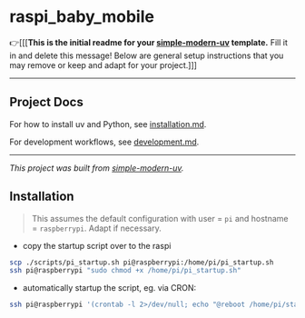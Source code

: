 # raspi_baby_mobile

👉\[\[\[**This is the initial readme for your
[simple-modern-uv](https://github.com/jlevy/simple-modern-uv) template.** Fill it in and
delete this message!
Below are general setup instructions that you may remove or keep and adapt for your
project.\]\]\]

* * *

## Project Docs

For how to install uv and Python, see [installation.md](installation.md).

For development workflows, see [development.md](development.md).

* * *

*This project was built from
[simple-modern-uv](https://github.com/jlevy/simple-modern-uv).*


## Installation

> This assumes the default configuration with user = `pi` and hostname = `raspberrypi`. Adapt if necessary.

- copy the startup script over to the raspi

```bash
scp ./scripts/pi_startup.sh pi@raspberrypi:/home/pi/pi_startup.sh
ssh pi@raspberrypi "sudo chmod +x /home/pi/pi_startup.sh"
```

- automatically startup the script, eg. via CRON:

```bash
ssh pi@raspberrypi '(crontab -l 2>/dev/null; echo "@reboot /home/pi/startup.sh >> /home/pi/startup.log 2>&1") | crontab -'
```
